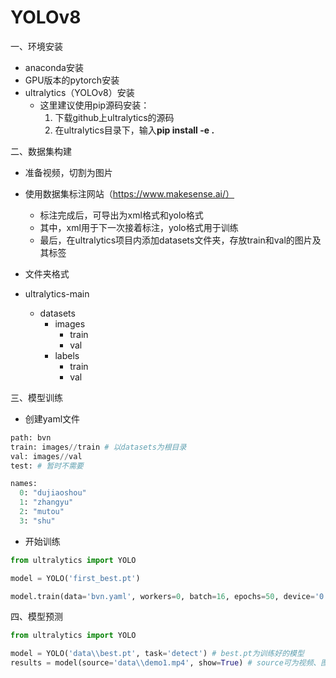 <h1 >YOLOv8</h1>

一、环境安装
- anaconda安装
- GPU版本的pytorch安装
- ultralytics（YOLOv8）安装
  - 这里建议使用pip源码安装：
    1. 下载github上ultralytics的源码
    2. 在ultralytics目录下，输入**pip install -e .**

二、数据集构建
- 准备视频，切割为图片
- 使用数据集标注网站（https://www.makesense.ai/）
  - 标注完成后，可导出为xml格式和yolo格式
  - 其中，xml用于下一次接着标注，yolo格式用于训练
  - 最后，在ultralytics项目内添加datasets文件夹，存放train和val的图片及其标签

- 文件夹格式
- ultralytics-main
  - datasets
    - images
      - train
      - val
    - labels
      - train
      - val


三、模型训练
- 创建yaml文件
```python
path: bvn
train: images//train # 以datasets为根目录
val: images//val
test: # 暂时不需要

names:
  0: "dujiaoshou"
  1: "zhangyu"
  2: "mutou"
  3: "shu"
```
- 开始训练
```python
from ultralytics import YOLO

model = YOLO('first_best.pt')

model.train(data='bvn.yaml', workers=0, batch=16, epochs=50, device='0')
```

四、模型预测
```python
from ultralytics import YOLO

model = YOLO('data\\best.pt', task='detect') # best.pt为训练好的模型
results = model(source='data\\demo1.mp4', show=True) # source可为视频、图片
```
